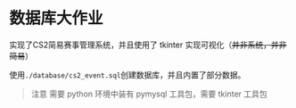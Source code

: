 # 数据库大作业
实现了CS2简易赛事管理系统，并且使用了 tkinter 实现可视化（~~并非系统，并非简易~~）

使用`./database/cs2_event.sql`创建数据库，并且内置了部分数据。

> 注意
> 需要 python 环境中装有 pymysql 工具包，需要 tkinter 工具包
